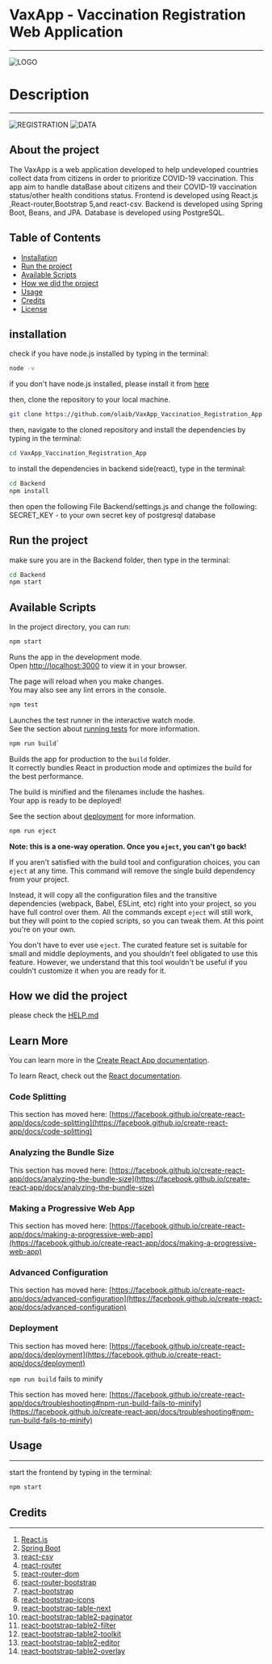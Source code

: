 # VaxApp - Vaccination Registration Web Application

***
![LOGO](assets/images/VaxAppLogo.png)

# Description

***
![REGISTRATION](assets/images/registration.png)
![DATA](assets/images/data.png)

## About the project

The VaxApp is a web application developed to help undeveloped countries collect data from citizens in order to
prioritize COVID-19 vaccination.
This app aim to handle dataBase about citizens and their COVID-19 vaccination status/other health conditions status.
Frontend is developed using React.js ,React-router,Bootstrap 5,and react-csv.
Backend is developed using Spring Boot, Beans, and JPA.
Database is developed using PostgreSQL.

## Table of Contents

- [Installation](#installation)
- [Run the project](#run-the-project)
- [Available Scripts](#available-scripts)
- [How we did the project](#how-we-did-the-project)
- [Usage](#usage)
- [Credits](#credits)
- [License](#license)

## installation

check if you have node.js installed by typing in the terminal:

```bash
node -v
```

if you don't have node.js installed, please install it from [here](https://nodejs.org/en/download/)

then, clone the repository to your local machine.

```bash
git clone https://github.com/olaib/VaxApp_Vaccination_Registration_App
```

then, navigate to the cloned repository and install the dependencies by typing in the terminal:

```bash
cd VaxApp_Vaccination_Registration_App
```

to install the dependencies in backend side(react), type in the terminal:

```bash
cd Backend
npm install
```

then open the following File Backend/settings.js and change the following:
SECRET_KEY - to your own secret key of postgresql database

## Run the project

make sure you are in the Backend folder, then type in the terminal:

```bash
cd Backend
npm start
```

## Available Scripts

In the project directory, you can run:

 ```bash
npm start
```

Runs the app in the development mode.\
Open [http://localhost:3000](http://localhost:3000) to view it in your browser.

The page will reload when you make changes.\
You may also see any lint errors in the console.

```bash
npm test
```

Launches the test runner in the interactive watch mode.\
See the section about [running tests](https://facebook.github.io/create-react-app/docs/running-tests) for more
information.

```bash
npm run build`
```

Builds the app for production to the `build` folder.\
It correctly bundles React in production mode and optimizes the build for the best performance.

The build is minified and the filenames include the hashes.\
Your app is ready to be deployed!

See the section about [deployment](https://facebook.github.io/create-react-app/docs/deployment) for more information.

```bash 
npm run eject
```

**Note: this is a one-way operation. Once you `eject`, you can't go back!**

If you aren't satisfied with the build tool and configuration choices, you can `eject` at any time. This command will
remove the single build dependency from your project.

Instead, it will copy all the configuration files and the transitive dependencies (webpack, Babel, ESLint, etc) right
into your project, so you have full control over them. All the commands except `eject` will still work, but they will
point to the copied scripts, so you can tweak them. At this point you're on your own.

You don't have to ever use `eject`. The curated feature set is suitable for small and middle deployments, and you
shouldn't feel obligated to use this feature. However, we understand that this tool wouldn't be useful if you couldn't
customize it when you are ready for it.

## How we did the project

please check the  [HELP.md](HELP.md)

## Learn More

You can learn more in
the [Create React App documentation](https://facebook.github.io/create-react-app/docs/getting-started).

To learn React, check out the [React documentation](https://reactjs.org/).

### Code Splitting

This section has moved
here: [https://facebook.github.io/create-react-app/docs/code-splitting](https://facebook.github.io/create-react-app/docs/code-splitting)

### Analyzing the Bundle Size

This section has moved
here: [https://facebook.github.io/create-react-app/docs/analyzing-the-bundle-size](https://facebook.github.io/create-react-app/docs/analyzing-the-bundle-size)

### Making a Progressive Web App

This section has moved
here: [https://facebook.github.io/create-react-app/docs/making-a-progressive-web-app](https://facebook.github.io/create-react-app/docs/making-a-progressive-web-app)

### Advanced Configuration

This section has moved
here: [https://facebook.github.io/create-react-app/docs/advanced-configuration](https://facebook.github.io/create-react-app/docs/advanced-configuration)

### Deployment

This section has moved
here: [https://facebook.github.io/create-react-app/docs/deployment](https://facebook.github.io/create-react-app/docs/deployment)

`npm run build` fails to minify

This section has moved
here: [https://facebook.github.io/create-react-app/docs/troubleshooting#npm-run-build-fails-to-minify](https://facebook.github.io/create-react-app/docs/troubleshooting#npm-run-build-fails-to-minify)

## Usage

___

start the frontend by typing in the terminal:

```bash
npm start
```

## Credits

___

1. [React.js](https://reactjs.org/)
2. [Spring Boot](https://spring.io/projects/spring-boot)
4. [react-csv](https://www.npmjs.com/package/react-csv)
5. [react-router](https://reactrouter.com/web/guides/quick-start)
6. [react-router-dom](https://www.npmjs.com/package/react-router-dom)
7. [react-router-bootstrap](https://www.npmjs.com/package/react-router-bootstrap)
8. [react-bootstrap](https://react-bootstrap.github.io/)
9. [react-bootstrap-icons](https://www.npmjs.com/package/react-bootstrap-icons)
10. [react-bootstrap-table-next](https://www.npmjs.com/package/react-bootstrap-table-next)
11. [react-bootstrap-table2-paginator](https://www.npmjs.com/package/react-bootstrap-table2-paginator)
12. [react-bootstrap-table2-filter](https://www.npmjs.com/package/react-bootstrap-table2-filter)
13. [react-bootstrap-table2-toolkit](https://www.npmjs.com/package/react-bootstrap-table2-toolkit)
14. [react-bootstrap-table2-editor](https://www.npmjs.com/package/react-bootstrap-table2-editor)
15. [react-bootstrap-table2-overlay](https://www.npmjs.com/package/react-bootstrap-table2-overlay)